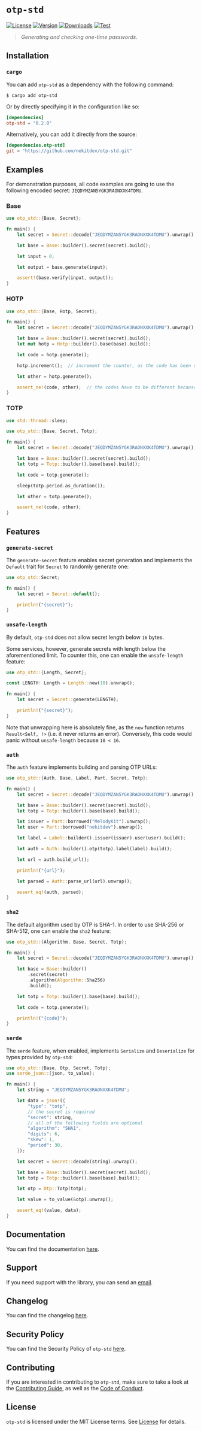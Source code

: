 # `otp-std`

[![License][License Badge]][License]
[![Version][Version Badge]][Crate]
[![Downloads][Downloads Badge]][Crate]
[![Test][Test Badge]][Actions]

> *Generating and checking one-time passwords.*

## Installation

### `cargo`

You can add `otp-std` as a dependency with the following command:

```console
$ cargo add otp-std
```

Or by directly specifying it in the configuration like so:

```toml
[dependencies]
otp-std = "0.2.0"
```

Alternatively, you can add it directly from the source:

```toml
[dependencies.otp-std]
git = "https://github.com/nekitdev/otp-std.git"
```

## Examples

For demonstration purposes, all code examples are going to use the following encoded secret:
`JEQDYMZAN5YGK3RAONXXK4TDMU`.

### Base

```rust
use otp_std::{Base, Secret};

fn main() {
    let secret = Secret::decode("JEQDYMZAN5YGK3RAONXXK4TDMU").unwrap();

    let base = Base::builder().secret(secret).build();

    let input = 0;

    let output = base.generate(input);

    assert!(base.verify(input, output));
}
```

### HOTP

```rust
use otp_std::{Base, Hotp, Secret};

fn main() {
    let secret = Secret::decode("JEQDYMZAN5YGK3RAONXXK4TDMU").unwrap();

    let base = Base::builder().secret(secret).build();
    let mut hotp = Hotp::builder().base(base).build();

    let code = hotp.generate();

    hotp.increment();  // increment the counter, as the code has been used

    let other = hotp.generate();

    assert_ne!(code, other);  // the codes have to be different because of the increment
}
```

### TOTP

```rust
use std::thread::sleep;

use otp_std::{Base, Secret, Totp};

fn main() {
    let secret = Secret::decode("JEQDYMZAN5YGK3RAONXXK4TDMU").unwrap();

    let base = Base::builder().secret(secret).build();
    let totp = Totp::builder().base(base).build();

    let code = totp.generate();

    sleep(totp.period.as_duration());

    let other = totp.generate();

    assert_ne!(code, other);
}
```

## Features

### `generate-secret`

The `generate-secret` feature enables secret generation and implements
the `Default` trait for `Secret` to randomly generate one:

```rust
use otp_std::Secret;

fn main() {
    let secret = Secret::default();

    println!("{secret}");
}
```

### `unsafe-length`

By default, `otp-std` does not allow secret length below `16` bytes.

Some services, however, generate secrets with length below the aforementioned limit.
To counter this, one can enable the `unsafe-length` feature:

```rust
use otp_std::{Length, Secret};

const LENGTH: Length = Length::new(10).unwrap();

fn main() {
    let secret = Secret::generate(LENGTH);

    println!("{secret}");
}
```

Note that unwrapping here is absolutely fine, as the `new` function returns `Result<Self, !>`
(i.e. it never returns an error). Conversely, this code would panic without `unsafe-length` because
`10 < 16`.

### `auth`

The `auth` feature implements building and parsing OTP URLs:

```rust
use otp_std::{Auth, Base, Label, Part, Secret, Totp};

fn main() {
    let secret = Secret::decode("JEQDYMZAN5YGK3RAONXXK4TDMU").unwrap();

    let base = Base::builder().secret(secret).build();
    let totp = Totp::builder().base(base).build();

    let issuer = Part::borrowed("MelodyKit").unwrap();
    let user = Part::borrowed("nekitdev").unwrap();

    let label = Label::builder().issuer(issuer).user(user).build();

    let auth = Auth::builder().otp(totp).label(label).build();

    let url = auth.build_url();

    println!("{url}");

    let parsed = Auth::parse_url(url).unwrap();

    assert_eq!(auth, parsed);
}
```

### `sha2`

The default algorithm used by OTP is SHA-1. In order to use SHA-256 or SHA-512, one can enable
the `sha2` feature:

```rust
use otp_std::{Algorithm, Base, Secret, Totp};

fn main() {
    let secret = Secret::decode("JEQDYMZAN5YGK3RAONXXK4TDMU").unwrap();

    let base = Base::builder()
        .secret(secret)
        .algorithm(Algorithm::Sha256)
        .build();

    let totp = Totp::builder().base(base).build();

    let code = totp.generate();

    println!("{code}");
}
```

### `serde`

The `serde` feature, when enabled, implements `Serialize` and `Deserialize` for types provided
by `otp-std`:

```rust
use otp_std::{Base, Otp, Secret, Totp};
use serde_json::{json, to_value};

fn main() {
    let string = "JEQDYMZAN5YGK3RAONXXK4TDMU";

    let data = json!({
        "type": "totp",
        // the secret is required
        "secret": string,
        // all of the following fields are optional
        "algorithm": "SHA1",
        "digits": 6,
        "skew": 1,
        "period": 30,
    });

    let secret = Secret::decode(string).unwrap();

    let base = Base::builder().secret(secret).build();
    let totp = Totp::builder().base(base).build();

    let otp = Otp::Totp(totp);

    let value = to_value(&otp).unwrap();

    assert_eq!(value, data);
}
```

## Documentation

You can find the documentation [here][Documentation].

## Support

If you need support with the library, you can send an [email][Email].

## Changelog

You can find the changelog [here][Changelog].

## Security Policy

You can find the Security Policy of `otp-std` [here][Security].

## Contributing

If you are interested in contributing to `otp-std`, make sure to take a look at the
[Contributing Guide][Contributing Guide], as well as the [Code of Conduct][Code of Conduct].

## License

`otp-std` is licensed under the MIT License terms. See [License][License] for details.

[Email]: mailto:support@nekit.dev

[Discord]: https://nekit.dev/chat

[Actions]: https://github.com/nekitdev/otp-std/actions

[Changelog]: https://github.com/nekitdev/otp-std/blob/main/CHANGELOG.md
[Code of Conduct]: https://github.com/nekitdev/otp-std/blob/main/CODE_OF_CONDUCT.md
[Contributing Guide]: https://github.com/nekitdev/otp-std/blob/main/CONTRIBUTING.md
[Security]: https://github.com/nekitdev/otp-std/blob/main/SECURITY.md

[License]: https://github.com/nekitdev/otp-std/blob/main/LICENSE

[Crate]: https://crates.io/crates/otp-std
[Documentation]: https://docs.rs/otp-std

[License Badge]: https://img.shields.io/crates/l/otp-std
[Version Badge]: https://img.shields.io/crates/v/otp-std
[Downloads Badge]: https://img.shields.io/crates/dr/otp-std
[Test Badge]: https://github.com/nekitdev/otp-std/workflows/test/badge.svg
